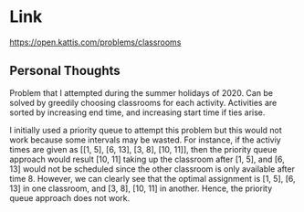 # Link

https://open.kattis.com/problems/classrooms

## Personal Thoughts

Problem that I attempted during the summer holidays of 2020. Can be solved by greedily choosing classrooms for each activity. Activities are sorted by increasing end time, and increasing start time if ties arise.

I initially used a priority queue to attempt this problem but this would not work because some intervals may be wasted. For instance, if the activiy times are given as [[1, 5], [6, 13], [3, 8], [10, 11]], then the priority queue approach would result [10, 11] taking up the classroom after [1, 5], and [6, 13] would not be scheduled since the other classroom is only available after time 8. However, we can clearly see that the optimal assignment is [1, 5], [6, 13] in one classroom, and [3, 8], [10, 11] in another. Hence, the priority queue approach does not work.

